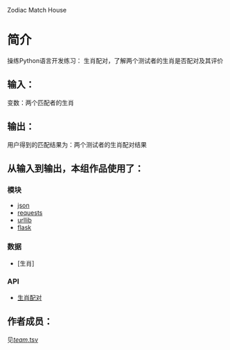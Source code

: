   

Zodiac Match House


		
# 简介 
操练Python语言开发练习：
生肖配对，了解两个测试者的生肖是否配对及其评价



## 输入：
变数：两个匹配者的生肖

## 输出：
用户得到的匹配结果为：两个测试者的生肖配对结果

## 从输入到输出，本组作品使用了：
### 模块
* [json](https://github.com/tobscure/json-api)
* [requests](http://php.net/manual/en/reserved.variables.request.php)
* [urllib](http://www.cnblogs.com/sysu-blackbear/p/3629420.html)
* [flask](http://www.liaoxuefeng.com/wiki/001374738125095c955c1e6d8bb493182103fac9270762a000/001386832805619b3e68a9cf16c4d0398d8af8f6d50e740000)
### 数据
* [生肖]
### API
* [生肖配对](http://avatardata.cn/Docs/Api/08803b8c-6ce0-4dd0-9809-361a06f25c99)
## 作者成员：
见[_team_.tsv](webapp_zh/_team_/_team_.tsv)



